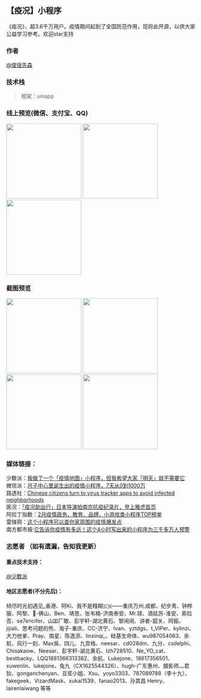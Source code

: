 ## 【疫况】小程序

《疫况》，超3.6千万用户。疫情期间起到了全国防范作用，现将此开源，以供大家公益学习参考。欢迎star支持


### 作者
[@俊瑶先森](https://weibo.com/232246784)   
### 技术栈

> 框架：uniapp

### 线上预览(微信、支付宝、QQ)
<div>
<img src="https://files.webhunt.cn/wechat.jpg" width="200" height="auto"/>
<img src="https://files.webhunt.cn/ali.jpg" width="200" height="auto"/>
<img src="https://files.webhunt.cn/qq.png" width="200" height="auto"/>
</div>

### 截图预览
<div>
<img src="https://files.webhunt.cn/1.jpeg" width="200" height="auto"/>
<img src="https://files.webhunt.cn/5.jpeg" width="200" height="auto"/>
<img src="https://files.webhunt.cn/3.jpeg" width="200" height="auto"/>
<img src="https://files.webhunt.cn/4.jpeg" width="200" height="auto"/>

</div>

### 媒体链接：

少数派：[我做了一个「疫情地图」小程序，但我希望大家「明天」就不需要它](https://mp.weixin.qq.com/s/FpTfD1uHYcaKGuggUGP0aA)   
微信派：[月子中心里诞生出的疫情小程序，7天从0到1000万](https://mp.weixin.qq.com/s/t08bCstJzMOVgy2Gse3P6w)   
路透社：[Chinese citizens turn to virus tracker apps to avoid infected neighborhoods](https://uk.reuters.com/article/us-china-health-apps/chinese-citizens-turn-to-virus-tracker-apps-to-avoid-infected-neighborhoods-idUKKBN1ZX2IH)   
医况：[「疫况助出行」日本导演拍南京抗疫纪录片，登上雅虎首页](https://mp.weixin.qq.com/s/Eqj2xaZOvGnpTCwA5eZlqw)   
阿拉丁指数：[2月疫情政务、教育、品牌、小游戏类小程序TOP榜单](https://mp.weixin.qq.com/s/P_gjavKveVp8j0IZ4NAcXw)   
雷锋网：[这个小程序可以查你家周围的疫情爆发点](https://mp.weixin.qq.com/s/nCP8VcsTToN7Dn-Mms8ETw)   
南方都市报:[它告诉你疫情有多远！这个4小时写出来的小程序为三千多万人预警](https://m.mp.oeeee.com/a/BAAFRD000020200225270122.html?layer=4&share=chat&isndappinstalled=0)   

### 志愿者 （如有遗漏，告知我更新）
#### 重点技术支持：   
[@少数派](https://sspai.com/)   
#### 地区志愿者(不分先后)：   
倾尽时光初遇见_香港、阿Ki、我不是糨糊🇨🇳——重庆万州.成都、纪步靑、钟桦服、阿黎、🚀-佛山、Ben、靖思、张韦楠-济南泰安、Mr.球、酒姑苏-淮安、索拉否、se7encifer、山吅厂敢、彭宇轩-湖北黄石、黎闹闹、讲者-韶关、阿振、jijiali、思考问题的熊、淘子-重庆、CC-济宁、Ivan、yztdgs、t_VIPer、kylinzi、大力他爹、Pray、南星、陈逸添、linxinqi_、硅基生命体、wu987054063、余航、风行一刻、Max吳、四儿、九宫格、neesar、cd028dm、九分、csdelphi、Chisakaow、Neesar、彭宇轩-湖北黄石、lzh728510、Ne_YO_cat、bestbacky、LQQ1881366313382、余航、Lukejone、18617356501、xuwenlin、lukejone、兔九（CX1625544326）、hugh-广东惠州、摄影师灬君狄、gonganchenyan、豆浆小姐、Xsu、yoyo3303、787089788（李十九）、fakegeek、VizardMask、xukai1539、fanao2013、孙其昌 Henry、lairenlaiwang 等等
